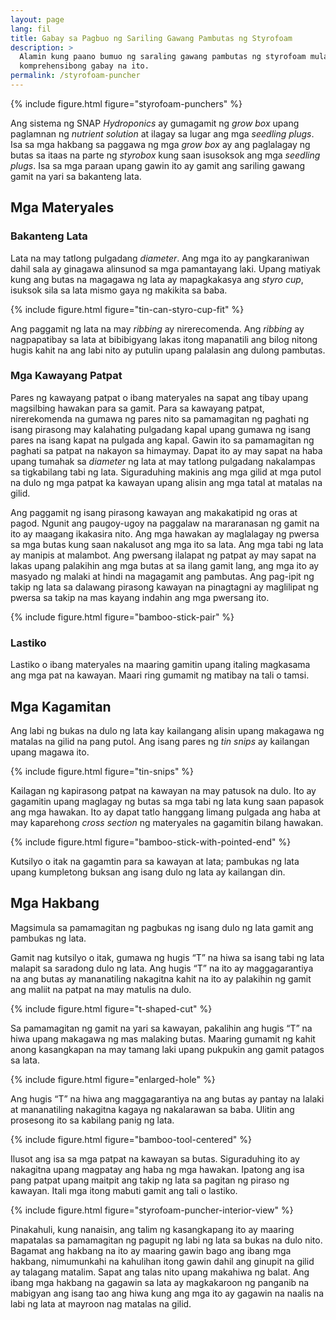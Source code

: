 ```yaml
---
layout: page
lang: fil
title: Gabay sa Pagbuo ng Sariling Gawang Pambutas ng Styrofoam 
description: >
  Alamin kung paano bumuo ng saraling gawang pambutas ng styrofoam mula sa
  komprehensibong gabay na ito.
permalink: /styrofoam-puncher
---
```


{% include figure.html figure="styrofoam-punchers" %}

Ang sistema ng SNAP <i lang="en">Hydroponics</i> ay gumagamit ng
<i lang="en">grow box</i> upang paglamnan ng <i lang="en">nutrient solution</i>
at ilagay sa lugar ang mga <i lang="en">seedling plugs</i>. Isa sa mga hakbang
sa paggawa ng mga <i lang="en">grow box</i> ay ang paglalagay ng butas sa itaas
na parte ng <i lang="en">styrobox</i> kung saan isusoksok ang mga <i lang="en">
seedling plugs</i>. Isa sa mga paraan upang gawin ito ay gamit ang sariling
gawang gamit na yari sa bakanteng lata.

## Mga Materyales

### Bakanteng Lata

Lata na may tatlong pulgadang <i lang="en">diameter</i>. Ang mga ito ay pangkaraniwan
dahil sala ay ginagawa alinsunod sa mga pamantayang laki. Upang matiyak kung ang
butas na magagawa ng lata ay mapagkakasya ang <i lang="en">styro cup</i>, isuksok
sila sa lata mismo gaya ng makikita sa baba.

{% include figure.html figure="tin-can-styro-cup-fit" %}

Ang paggamit ng lata na may <i lang="en">ribbing</i> ay nirerecomenda. Ang
<i lang="en">ribbing</i> ay nagpapatibay sa lata at bibibigyang lakas itong
mapanatili ang bilog nitong hugis kahit na ang labi nito ay putulin upang palalasin
ang dulong pambutas.

### Mga Kawayang Patpat

Pares ng kawayang patpat o ibang materyales na sapat ang tibay upang magsilbing
hawakan para sa gamit. Para sa kawayang patpat, nirerekomenda na gumawa ng 
pares nito sa pamamagitan ng paghati ng isang pirasong may kalahating pulgadang
kapal upang gumawa ng isang pares na isang kapat na pulgada ang kapal. Gawin
ito sa pamamagitan ng paghati sa patpat na nakayon sa himaymay. Dapat ito ay
may sapat na haba upang tumahak sa <i lang="en">diameter</i> ng lata at may
tatlong pulgadang nakalampas sa tigkabilang tabi ng lata. Siguraduhing makinis
ang mga gilid at mga putol na dulo ng mga patpat ka kawayan upang alisin ang 
mga tatal at matalas na gilid.

Ang paggamit ng isang pirasong kawayan ang makakatipid ng oras at pagod. Ngunit
ang paugoy-ugoy na paggalaw na mararanasan ng gamit na ito ay maagang ikakasira
nito. Ang mga hawakan ay maglalagay ng pwersa sa mga butas kung saan nakalusot
ang mga ito sa lata. Ang mga tabi ng lata ay manipis at malambot. Ang pwersang
ilalapat ng patpat ay may sapat na lakas upang palakihin ang mga butas at sa ilang
gamit lang, ang mga ito ay masyado ng malaki at hindi na magagamit ang pambutas.
Ang pag-ipit ng takip ng lata sa dalawang pirasong kawayan na pinagtagni ay
maglilipat ng pwersa sa takip na mas kayang indahin ang mga pwersang ito.

{% include figure.html figure="bamboo-stick-pair" %}

### Lastiko

Lastiko o ibang materyales na maaring gamitin upang italing magkasama ang mga
pat na kawayan. Maari ring gumamit ng matibay na tali o tamsi.

## Mga Kagamitan

Ang labi ng bukas na dulo ng lata kay kailangang alisin upang makagawa ng matalas
na gilid na pang putol. Ang isang pares ng <i lang="en">tin snips</i> ay kailangan
upang magawa ito.

{% include figure.html figure="tin-snips" %}

Kailagan ng kapirasong patpat na kawayan na may patusok na dulo. Ito ay gagamitin
upang maglagay ng butas sa mga tabi ng lata kung saan papasok ang mga hawakan.
Ito ay dapat tatlo hanggang limang pulgada ang haba at may kaparehong <i lang="en">
cross section</i> ng materyales na gagamitin bilang hawakan.


{% include figure.html figure="bamboo-stick-with-pointed-end" %}

Kutsilyo o itak na gagamtin para sa kawayan at lata; pambukas ng lata upang 
kumpletong buksan ang isang dulo ng lata ay kailangan din.

## Mga Hakbang

Magsimula sa pamamagitan ng pagbukas ng isang dulo ng lata gamit ang pambukas ng
lata.

Gamit nag kutsilyo o itak, gumawa ng hugis “T” na hiwa sa isang tabi ng lata
malapit sa saradong dulo ng lata. Ang hugis “T” na ito ay maggagarantiya na ang
butas ay mananatiling nakagitna kahit na ito ay palakihin ng gamit ang maliit na
patpat na may matulis na dulo.

{% include figure.html figure="t-shaped-cut" %}

Sa pamamagitan ng gamit na yari sa kawayan, pakalihin ang hugis “T”  na hiwa upang
makagawa ng mas malaking butas. Maaring gumamit ng kahit anong kasangkapan na may
tamang laki upang pukpukin ang gamit patagos sa lata.


{% include figure.html figure="enlarged-hole" %}

Ang hugis “T” na hiwa ang maggagarantiya na ang butas ay pantay na lalaki at
mananatiling nakagitna kagaya ng nakalarawan sa baba. Ulitin ang prosesong ito
sa kabilang panig ng lata.

{% include figure.html figure="bamboo-tool-centered" %}

Ilusot ang isa sa mga patpat na kawayan sa butas. Siguraduhing ito ay nakagitna
upang magpatay ang haba ng mga hawakan. Ipatong ang isa pang patpat upang maitpit
ang takip ng lata sa pagitan ng piraso ng kawayan. Itali mga itong mabuti gamit
ang tali o lastiko.

{% include figure.html figure="styrofoam-puncher-interior-view" %}

Pinakahuli, kung nanaisin, ang talim ng kasangkapang ito ay maaring mapatalas sa
pamamagitan ng pagupit ng labi ng lata sa bukas na dulo nito. Bagamat ang hakbang
na ito ay maaring gawin bago ang ibang mga hakbang, nimumunkahi na kahulihan
itong gawin dahil ang ginupit na gilid ay talagang matalim. Sapat ang talas nito
upang makahiwa ng balat. Ang ibang mga hakbang na gagawin sa lata ay magkakaroon
ng panganib na mabigyan ang isang tao ang hiwa kung ang mga ito ay gagawin na
naalis na labi ng lata at mayroon nag matalas na gilid.
